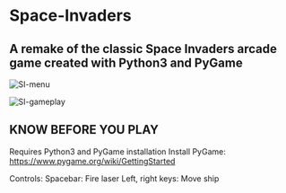 # Space-Invaders
## A remake of the classic Space Invaders arcade game created with Python3 and PyGame

![SI-menu](https://user-images.githubusercontent.com/60197297/213343558-8df610db-63c8-44af-a445-b96ab01b8270.jpg)


![SI-gameplay](https://user-images.githubusercontent.com/60197297/213343588-587db3ee-d4da-40ca-aaba-d56d609b4a9d.jpg)


## KNOW BEFORE YOU PLAY

Requires Python3 and PyGame installation
Install PyGame: https://www.pygame.org/wiki/GettingStarted

Controls:
Spacebar: Fire laser
Left, right keys: Move ship

